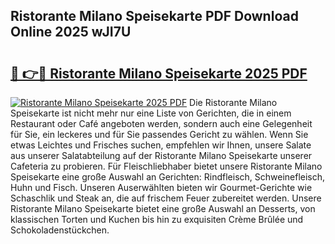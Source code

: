 ## Ristorante Milano Speisekarte PDF Download Online 2025 wJI7U

# <h2><a href="http://gc5gsxs.nevu.top/?p=Ristorante+Milano+Speisekarte">🔗 👉🔴 Ristorante Milano Speisekarte 2025 PDF</a></h2>

[![Ristorante Milano Speisekarte 2025 PDF](https://i.imgur.com/dBaPXMq.png)](http://gc5gsxs.nevu.top/?p=Ristorante+Milano+Speisekarte)
Die Ristorante Milano Speisekarte ist nicht mehr nur eine Liste von Gerichten, die in einem Restaurant oder Café angeboten werden, sondern auch eine Gelegenheit für Sie, ein leckeres und für Sie passendes Gericht zu wählen. Wenn Sie etwas Leichtes und Frisches suchen, empfehlen wir Ihnen, unsere Salate aus unserer Salatabteilung auf der Ristorante Milano Speisekarte unserer Cafeteria zu probieren. Für Fleischliebhaber bietet unsere Ristorante Milano Speisekarte eine große Auswahl an Gerichten: Rindfleisch, Schweinefleisch, Huhn und Fisch. Unseren Auserwählten bieten wir Gourmet-Gerichte wie Schaschlik und Steak an, die auf frischem Feuer zubereitet werden. Unsere Ristorante Milano Speisekarte bietet eine große Auswahl an Desserts, von klassischen Torten und Kuchen bis hin zu exquisiten Crème Brûlée und Schokoladenstückchen.
